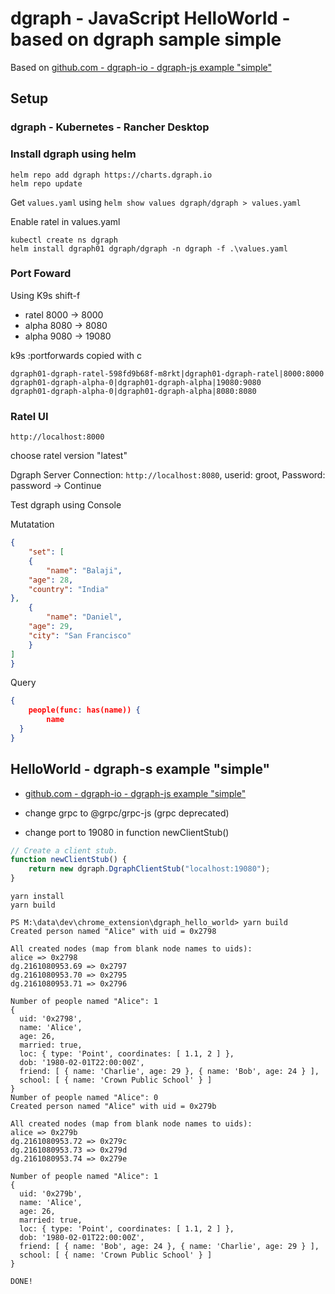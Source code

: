 # dgraph - JavaScript HelloWorld - based on dgraph sample simple

Based on [github.com - dgraph-io - dgraph-js example "simple"](https://github.com/dgraph-io/dgraph-js/tree/master/examples/simple)

## Setup

### dgraph - Kubernetes - Rancher Desktop

### Install dgraph using helm

```shell
helm repo add dgraph https://charts.dgraph.io
helm repo update
```

Get ```values.yaml``` using ```helm show values dgraph/dgraph > values.yaml```

Enable ratel in values.yaml

```shell
kubectl create ns dgraph
helm install dgraph01 dgraph/dgraph -n dgraph -f .\values.yaml
```

### Port Foward

 Using K9s shift-f

- ratel 8000 -> 8000
- alpha 8080 -> 8080
- alpha 9080 -> 19080

k9s :portforwards copied with c

```log
dgraph01-dgraph-ratel-598fd9b68f-m8rkt|dgraph01-dgraph-ratel|8000:8000
dgraph01-dgraph-alpha-0|dgraph01-dgraph-alpha|19080:9080
dgraph01-dgraph-alpha-0|dgraph01-dgraph-alpha|8080:8080
```

### Ratel UI

```shell
http://localhost:8000
```

choose ratel version "latest"

Dgraph Server Connection: ```http://localhost:8080```, userid: groot, Password: password
-> Continue

Test dgraph using Console

Mutatation

```json
{
	"set": [
	{
		"name": "Balaji",
  	"age": 28,
  	"country": "India"
},
	{
		"name": "Daniel",
  	"age": 29,
  	"city": "San Francisco"
	}
]
}
```

Query

```json
{
	people(func: has(name)) {
		name
  }
}
```

## HelloWorld - dgraph-s example "simple"

- [github.com - dgraph-io - dgraph-js example "simple"](https://github.com/dgraph-io/dgraph-js/tree/master/examples/simple)

- change grpc to @grpc/grpc-js (grpc deprecated)
- change port to 19080 in function newClientStub()

```js
// Create a client stub.
function newClientStub() {
    return new dgraph.DgraphClientStub("localhost:19080");
}
```

```shell
yarn install
yarn build
```

```shell
PS M:\data\dev\chrome_extension\dgraph_hello_world> yarn build
Created person named "Alice" with uid = 0x2798

All created nodes (map from blank node names to uids):
alice => 0x2798
dg.2161080953.69 => 0x2797
dg.2161080953.70 => 0x2795
dg.2161080953.71 => 0x2796

Number of people named "Alice": 1
{
  uid: '0x2798',
  name: 'Alice',
  age: 26,
  married: true,
  loc: { type: 'Point', coordinates: [ 1.1, 2 ] },
  dob: '1980-02-01T22:00:00Z',
  friend: [ { name: 'Charlie', age: 29 }, { name: 'Bob', age: 24 } ],
  school: [ { name: 'Crown Public School' } ]
}
Number of people named "Alice": 0
Created person named "Alice" with uid = 0x279b

All created nodes (map from blank node names to uids):
alice => 0x279b
dg.2161080953.72 => 0x279c
dg.2161080953.73 => 0x279d
dg.2161080953.74 => 0x279e

Number of people named "Alice": 1
{
  uid: '0x279b',
  name: 'Alice',
  age: 26,
  married: true,
  loc: { type: 'Point', coordinates: [ 1.1, 2 ] },
  dob: '1980-02-01T22:00:00Z',
  friend: [ { name: 'Bob', age: 24 }, { name: 'Charlie', age: 29 } ],
  school: [ { name: 'Crown Public School' } ]
}

DONE!
```
